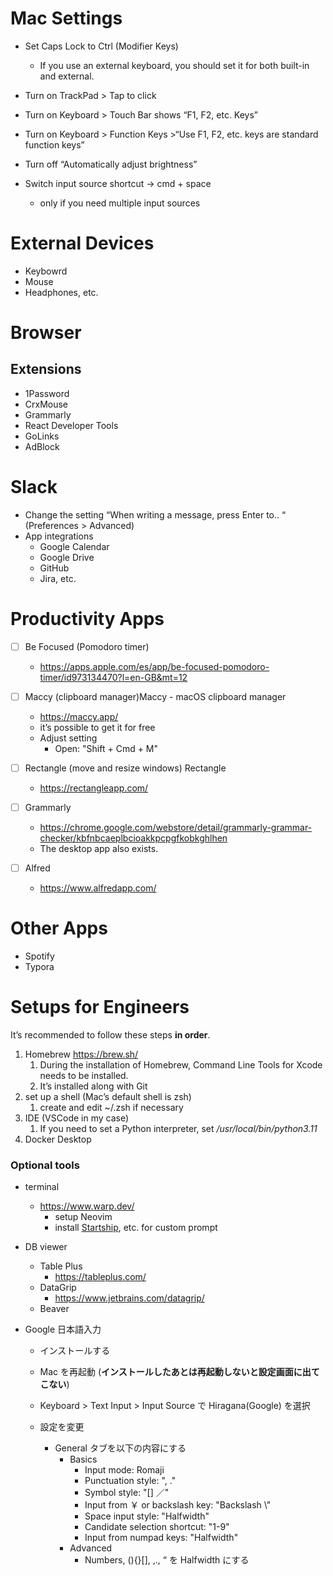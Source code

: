 # Mac Settings

- Set Caps Lock to Ctrl (Modifier Keys)
  - If you use an external keyboard, you should set it for both built-in and external.
- Turn on TrackPad > Tap to click
- Turn on Keyboard > Touch Bar shows “F1, F2, etc. Keys”
- Turn on Keyboard > Function Keys >“Use F1, F2, etc. keys are standard function keys”
- Turn off “Automatically adjust brightness”

- Switch input source shortcut → cmd + space
  - only if you need multiple input sources
 
# External Devices
- Keybowrd
- Mouse
- Headphones, etc.

# Browser
## Extensions
- 1Password
- CrxMouse
- Grammarly
- React Developer Tools
- GoLinks
- AdBlock

# Slack
- Change the setting “When writing a message, press Enter to.. “ (Preferences > Advanced)
- App integrations
  - Google Calendar
  - Google Drive
  - GitHub
  - Jira, etc.

# Productivity Apps
- [ ] Be Focused (Pomodoro timer)
  - https://apps.apple.com/es/app/be-focused-pomodoro-timer/id973134470?l=en-GB&mt=12
- [ ] Maccy (clipboard manager)Maccy - macOS clipboard manager
  - https://maccy.app/
  - it’s possible to get it for free
  - Adjust setting
    - Open: "Shift + Cmd + M"

- [ ] Rectangle (move and resize windows) Rectangle
  - https://rectangleapp.com/

- [ ] Grammarly
  - https://chrome.google.com/webstore/detail/grammarly-grammar-checker/kbfnbcaeplbcioakkpcpgfkobkghlhen
  - The desktop app also exists.

- [ ] Alfred
  - https://www.alfredapp.com/

# Other Apps
- Spotify
- Typora

# Setups for Engineers
It’s recommended to follow these steps **in order**.

1. Homebrew https://brew.sh/
   1. During the installation of Homebrew, Command Line Tools for Xcode needs to be installed.
   2. It’s installed along with Git
2. set up a shell (Mac’s default shell is zsh)
   1. create and edit ~/.zsh if necessary
3. IDE (VSCode in my case)
   1. If you need to set a Python interpreter, set */usr/local/bin/python3.11*
4. Docker Desktop

### Optional tools

- terminal
  - https://www.warp.dev/
    - setup Neovim
    - install [Startship](https://starship.rs/), etc. for custom prompt
- DB viewer
  - Table Plus
    - https://tableplus.com/
  - DataGrip
    - https://www.jetbrains.com/datagrip/
  - Beaver



- Google 日本語入力

  - インストールする

  - Mac を再起動 (**インストールしたあとは再起動しないと設定画面に出てこない**)

  - Keyboard > Text Input > Input Source で Hiragana(Google) を選択

  - 設定を変更
    - General タブを以下の内容にする
      - Basics
        - Input mode: Romaji
        - Punctuation style: ", ."
        - Symbol style: "[] ／"
        - Input from ￥ or backslash key: "Backslash \\"
        - Space  input style: "Halfwidth"
        - Candidate selection shortcut: "1-9"
        - Input from numpad keys: "Halfwidth"
      - Advanced
        - Numbers, (){}[], ,., “ を Halfwidth にする
